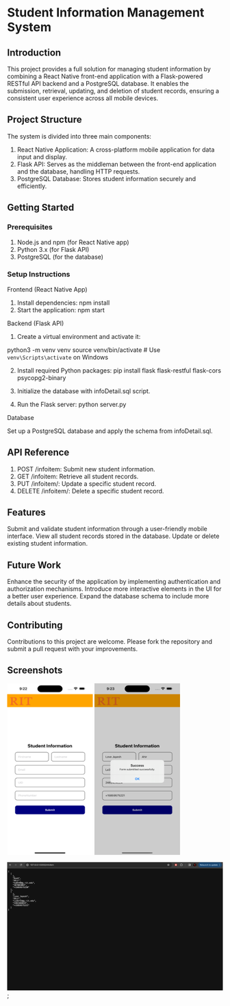 # Student Information Management System

## Introduction

This project provides a full solution for managing student information by combining a React Native front-end application with a Flask-powered RESTful API backend and a PostgreSQL database. It enables the submission, retrieval, updating, and deletion of student records, ensuring a consistent user experience across all mobile devices.

## Project Structure

The system is divided into three main components:

1. React Native Application: A cross-platform mobile application for data input and display.
2. Flask API: Serves as the middleman between the front-end application and the database, handling HTTP requests.
3. PostgreSQL Database: Stores student information securely and efficiently.

## Getting Started

### Prerequisites

1. Node.js and npm (for React Native app)
2. Python 3.x (for Flask API)
3. PostgreSQL (for the database)

### Setup Instructions

Frontend (React Native App)

1. Install dependencies: npm install
2. Start the application: npm start

Backend (Flask API)

1. Create a virtual environment and activate it:

python3 -m venv venv
source venv/bin/activate # Use `venv\Scripts\activate` on Windows

2. Install required Python packages: pip install flask flask-restful flask-cors psycopg2-binary

3. Initialize the database with infoDetail.sql script.

4. Run the Flask server: python server.py

Database

Set up a PostgreSQL database and apply the schema from infoDetail.sql.

## API Reference

1. POST /infoitem: Submit new student information.
2. GET /infoitem: Retrieve all student records.
3. PUT /infoitem/<id>: Update a specific student record.
4. DELETE /infoitem/<id>: Delete a specific student record.

## Features

Submit and validate student information through a user-friendly mobile interface.
View all student records stored in the database.
Update or delete existing student information.

## Future Work

Enhance the security of the application by implementing authentication and authorization mechanisms.
Introduce more interactive elements in the UI for a better user experience.
Expand the database schema to include more details about students.

## Contributing

Contributions to this project are welcome. Please fork the repository and submit a pull request with your improvements.

## Screenshots

<img src="images/S1.png" alt="RIT APP" width="200" height="400">
<img src="images/S2.png" alt="RIT APP" width="200" height="400">

![HTTP](images/HTTP.png);
